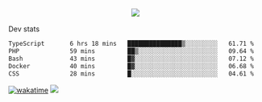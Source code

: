 <h3 align="center">
  <a href="https://github.com/spoopy2023">
      <img src="https://github-profile-trophy.vercel.app/?username=Spoopy2023&no-bg=true&no-frame=true">
  </a>
</h3>

Dev stats
<!--START_SECTION:waka-->

```txt
TypeScript       6 hrs 18 mins   ███████████████▒░░░░░░░░░   61.71 %
PHP              59 mins         ██▒░░░░░░░░░░░░░░░░░░░░░░   09.64 %
Bash             43 mins         █▓░░░░░░░░░░░░░░░░░░░░░░░   07.12 %
Docker           40 mins         █▓░░░░░░░░░░░░░░░░░░░░░░░   06.68 %
CSS              28 mins         █░░░░░░░░░░░░░░░░░░░░░░░░   04.61 %
```

<!--END_SECTION:waka-->
[![wakatime](https://wakatime.com/badge/user/018ece4c-ff65-47b1-86a2-26e4e720c978.svg)](https://wakatime.com/@mac_g)
<img src="https://camo.githubusercontent.com/935c1e1091fb0ce9d975d06263ed4bc014721cd7e52b557f59b07c85da01afe3/68747470733a2f2f6b6f6d617265762e636f6d2f67687076632f3f757365726e616d653d5843726166744d616e3532266c6162656c3d566965777326636f6c6f723d626c7565267374796c653d706c6173746963">
